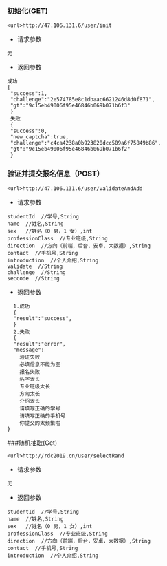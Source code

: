 ### 初始化(GET)
````
<url>http://47.106.131.6/user/init
````
- 请求参数
````
无
````
- 返回参数
````
成功
{
 "success":1,
 "challenge":"2e574785e8c1dbaac6621246d8d0f871",
 "gt":"9c15eb49006f95e46846b069b071b6f3"
 }
 失败
 {
 "success":0,
 "new_captcha":true,
 "challenge":"c4ca4238a0b923820dcc509a6f75849b86",
 "gt":"9c15eb49006f95e46846b069b071b6f2"
 }
````
### 验证并提交报名信息（POST）
````
<url>http://47.106.131.6/user/validateAndAdd
````
- 请求参数
````
studentId  //学号,String
name  //姓名,String
sex   //姓名（0 男，1 女）,int
professionClass  //专业班级,String
direction  //方向（前端，后台，安卓，大数据）,String
contact  //手机号,String
introduction  //个人介绍,String
validate  //String
challenge  //String
seccode  //String
````
- 返回参数
````
  1.成功
  {
  "result":"success",
  }
  2.失败
  {
  "result":"error",
  "message":
    验证失败  
    必填信息不能为空
    报名失败
    名字太长
    专业班级太长
    方向太长
    介绍太长
    请填写正确的学号
    请填写正确的手机号
    你提交的太频繁啦
}
````
###随机抽取(Get)
````
<url>http://rdc2019.cn/user/selectRand
````
- 请求参数
````
无
````
- 返回参数
````
studentId  //学号,String
name  //姓名,String
sex   //姓名（0 男，1 女）,int
professionClass  //专业班级,String
direction  //方向（前端，后台，安卓，大数据）,String
contact  //手机号,String
introduction  //个人介绍,String
````
